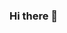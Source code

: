 ### Hi there 👋

<!--
**DevRomu/DevRomu** is a ✨ _special_ ✨ repository because its `README.md` (this file) appears on your GitHub profile.

Here are some ideas to get you started:

---

## &#x1f4c8; My GitHub Stats

[![Top Langs](https://github-readme-stats.vercel.app/api/top-langs/?username=<DevRomu>&hide=java,html,css&theme=radical)](https://github.com/anuraghazra/github-readme-stats)

[![Catalin's GitHub stats](https://github-readme-stats.vercel.app/api?username=<DevRomu>&theme=radical)](https://github.com/anuraghazra/github-readme-stats)
